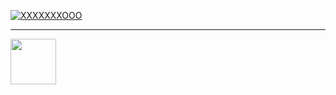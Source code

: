 [![XXXXXXXOOO](https://raw.githubusercontent.com/setetres/setetres/master/xxxxxxxooo.svg?v=2)](http://xxxxxxx.ooo)

<hr>

<a href="http://setetres.st">
    <img src="https://raw.githubusercontent.com/setetres/setetres/master/sttrs.svg?v=3" width="73"/>
</a>
